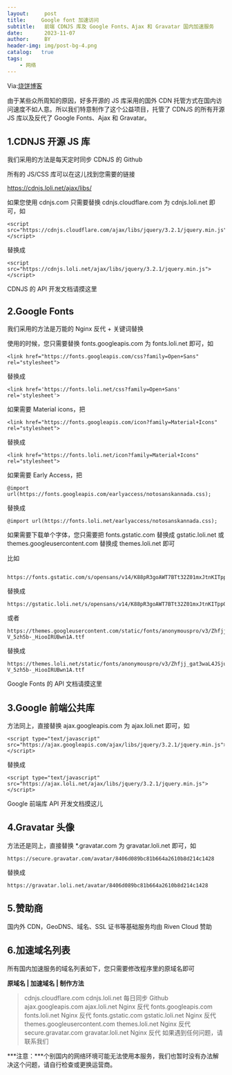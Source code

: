 ```yaml
---
layout:     post
title:     Google font 加速访问
subtitle:   前端 CDNJS 库及 Google Fonts、Ajax 和 Gravatar 国内加速服务
date:       2023-11-07
author:     BY
header-img: img/post-bg-4.png
catalog:   true
tags:
    - 网络
---
```


Via:[烧饼博客](https://u.sb/css-cdn/)

由于某些众所周知的原因，好多开源的 JS 库采用的国外 CDN 托管方式在国内访问速度不如人意。所以我们特意制作了这个公益项目，托管了 CDNJS 的所有开源 JS 库以及反代了 Google Fonts、Ajax 和 Gravatar。

## 1.CDNJS 开源 JS 库
我们采用的方法是每天定时同步 CDNJS 的 Github

所有的 JS/CSS 库可以在这儿找到您需要的链接

https://cdnjs.loli.net/ajax/libs/

如果您使用 cdnjs.com 只需要替换 cdnjs.cloudflare.com 为 cdnjs.loli.net 即可，如


```
<script src="https://cdnjs.cloudflare.com/ajax/libs/jquery/3.2.1/jquery.min.js"></script>
```

替换成


```
<script src="https://cdnjs.loli.net/ajax/libs/jquery/3.2.1/jquery.min.js"></script>
```

CDNJS 的 API 开发文档请摸这里

## 2.Google Fonts
我们采用的方法是万能的 Nginx 反代 + 关键词替换

使用的时候，您只需要替换 fonts.googleapis.com 为 fonts.loli.net 即可，如


```
<link href="https://fonts.googleapis.com/css?family=Open+Sans" rel="stylesheet">
```

替换成


```
<link href='https://fonts.loli.net/css?family=Open+Sans' rel='stylesheet'>
```

如果需要 Material icons，把


```
<link href="https://fonts.googleapis.com/icon?family=Material+Icons" rel="stylesheet">
```

替换成


```
<link href="https://fonts.loli.net/icon?family=Material+Icons" rel="stylesheet">
```

如果需要 Early Access，把

```
@import url(https://fonts.googleapis.com/earlyaccess/notosanskannada.css);
```
替换成
```
@import url(https://fonts.loli.net/earlyaccess/notosanskannada.css);
```
如果需要下载单个字体，您只需要把 fonts.gstatic.com 替换成 gstatic.loli.net 或 themes.googleusercontent.com 替换成 themes.loli.net 即可

比如
```

https://fonts.gstatic.com/s/opensans/v14/K88pR3goAWT7BTt32Z01mxJtnKITppOI_IvcXXDNrsc.woff2
```
替换成

```
https://gstatic.loli.net/s/opensans/v14/K88pR3goAWT7BTt32Z01mxJtnKITppOI_IvcXXDNrsc.woff2
```
或者

```
https://themes.googleusercontent.com/static/fonts/anonymouspro/v3/Zhfjj_gat3waL4JSju74E-V_5zh5b-_HiooIRUBwn1A.ttf
```
替换成

```
https://themes.loli.net/static/fonts/anonymouspro/v3/Zhfjj_gat3waL4JSju74E-V_5zh5b-_HiooIRUBwn1A.ttf
```
Google Fonts 的 API 文档请摸这里

##  3.Google 前端公共库
方法同上，直接替换 ajax.googleapis.com 为 ajax.loli.net 即可，如
```
<script type="text/javascript" src="https://ajax.googleapis.com/ajax/libs/jquery/3.2.1/jquery.min.js"></script>
```
替换成
```
<script type="text/javascript" src="https://ajax.loli.net/ajax/libs/jquery/3.2.1/jquery.min.js"></script>
```
Google 前端库 API 开发文档摸这儿

## 4.Gravatar 头像
方法还是同上，直接替换 *.gravatar.com 为 gravatar.loli.net 即可，如
```
https://secure.gravatar.com/avatar/8406d089bc81b664a2610b8d214c1428
```
替换成
```
https://gravatar.loli.net/avatar/8406d089bc81b664a2610b8d214c1428
```
## 5.赞助商
国内外 CDN，GeoDNS、域名、SSL 证书等基础服务均由 Riven Cloud 赞助

## 6.加速域名列表
所有国内加速服务的域名列表如下，您只需要修改程序里的原域名即可

 **原域名	| 加速域名 | 制作方法**
> cdnjs.cloudflare.com	cdnjs.loli.net	每日同步 Github
> ajax.googleapis.com	ajax.loli.net	Nginx 反代
> fonts.googleapis.com	fonts.loli.net	Nginx 反代
> fonts.gstatic.com	gstatic.loli.net	Nginx 反代
> themes.googleusercontent.com	themes.loli.net	Nginx 反代
> secure.gravatar.com	gravatar.loli.net	Nginx 反代 如果遇到任何问题，请联系我们

***注意：***个别国内的网络环境可能无法使用本服务，我们也暂时没有办法解决这个问题，请自行检查或更换运营商。
